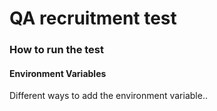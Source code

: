 # QA recruitment test

### How to run the test

#### Environment Variables  
Different ways to add the environment variable.. 



